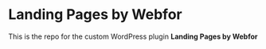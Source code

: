 # Landing Pages by Webfor

This is the repo for the custom WordPress plugin **Landing Pages by Webfor** 

